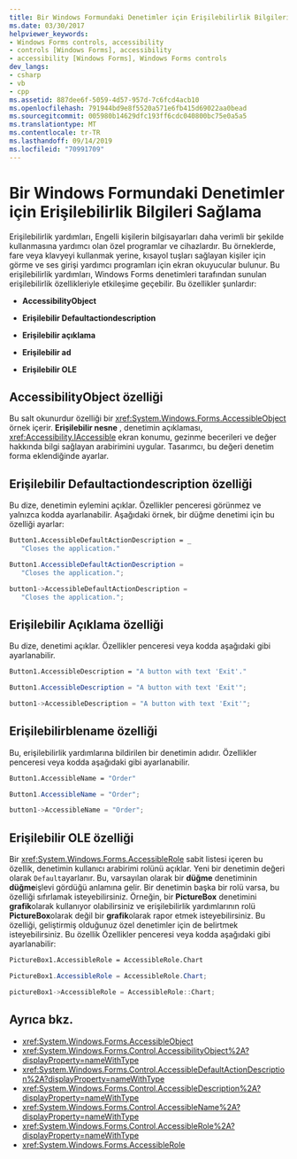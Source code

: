```yaml
---
title: Bir Windows Formundaki Denetimler için Erişilebilirlik Bilgileri Sağlama
ms.date: 03/30/2017
helpviewer_keywords:
- Windows Forms controls, accessibility
- controls [Windows Forms], accessibility
- accessibility [Windows Forms], Windows Forms controls
dev_langs:
- csharp
- vb
- cpp
ms.assetid: 887dee6f-5059-4d57-957d-7c6fcd4acb10
ms.openlocfilehash: 791944bd9e8f5520a571e6fb415d69022aa0bead
ms.sourcegitcommit: 005980b14629dfc193ff6cdc040800bc75e0a5a5
ms.translationtype: MT
ms.contentlocale: tr-TR
ms.lasthandoff: 09/14/2019
ms.locfileid: "70991709"
---
```

# <a name="providing-accessibility-information-for-controls-on-a-windows-form"></a>Bir Windows Formundaki Denetimler için Erişilebilirlik Bilgileri Sağlama
Erişilebilirlik yardımları, Engelli kişilerin bilgisayarları daha verimli bir şekilde kullanmasına yardımcı olan özel programlar ve cihazlardır. Bu örneklerde, fare veya klavyeyi kullanmak yerine, kısayol tuşları sağlayan kişiler için görme ve ses girişi yardımcı programları için ekran okuyucular bulunur. Bu erişilebilirlik yardımları, Windows Forms denetimleri tarafından sunulan erişilebilirlik özellikleriyle etkileşime geçebilir. Bu özellikler şunlardır:  
  
- **AccessibilityObject**  
  
- **Erişilebilir Defaultactiondescription**  
  
- **Erişilebilir açıklama**  
  
- **Erişilebilir ad**  
  
- **Erişilebilir OLE**  
  
## <a name="accessibilityobject-property"></a>AccessibilityObject özelliği  
 Bu salt okunurdur özelliği bir <xref:System.Windows.Forms.AccessibleObject> örnek içerir. **Erişilebilir nesne** , denetimin açıklaması, <xref:Accessibility.IAccessible> ekran konumu, gezinme becerileri ve değer hakkında bilgi sağlayan arabirimini uygular. Tasarımcı, bu değeri denetim forma eklendiğinde ayarlar.  
  
## <a name="accessibledefaultactiondescription-property"></a>Erişilebilir Defaultactiondescription özelliği  
 Bu dize, denetimin eylemini açıklar. Özellikler penceresi görünmez ve yalnızca kodda ayarlanabilir. Aşağıdaki örnek, bir düğme denetimi için bu özelliği ayarlar:  
  
```vb  
Button1.AccessibleDefaultActionDescription = _  
   "Closes the application."  
``` 

```csharp  
Button1.AccessibleDefaultActionDescription =   
   "Closes the application.";  
```

```cpp  
button1->AccessibleDefaultActionDescription =  
   "Closes the application.";  
```  
  
## <a name="accessibledescription-property"></a>Erişilebilir Açıklama özelliği  
 Bu dize, denetimi açıklar. Özellikler penceresi veya kodda aşağıdaki gibi ayarlanabilir.  
  
```vb  
Button1.AccessibleDescription = "A button with text 'Exit'."  
```

```csharp  
Button1.AccessibleDescription = "A button with text 'Exit'";  
```

```cpp  
button1->AccessibleDescription = "A button with text 'Exit'";  
```  
  
## <a name="accessiblename-property"></a>Erişilebilirblename özelliği  
 Bu, erişilebilirlik yardımlarına bildirilen bir denetimin adıdır. Özellikler penceresi veya kodda aşağıdaki gibi ayarlanabilir.  
  
```vb  
Button1.AccessibleName = "Order"  
```

```csharp  
Button1.AccessibleName = "Order";  
```

```cpp  
button1->AccessibleName = "Order";  
```  
  
## <a name="accessiblerole-property"></a>Erişilebilir OLE özelliği  
 Bir <xref:System.Windows.Forms.AccessibleRole> sabit listesi içeren bu özellik, denetimin kullanıcı arabirimi rolünü açıklar. Yeni bir denetimin değeri olarak `Default`ayarlanır. Bu, varsayılan olarak bir **düğme** denetiminin **düğme**işlevi gördüğü anlamına gelir. Bir denetimin başka bir rolü varsa, bu özelliği sıfırlamak isteyebilirsiniz. Örneğin, bir **PictureBox** denetimini **grafik**olarak kullanıyor olabilirsiniz ve erişilebilirlik yardımlarının rolü **PictureBox**olarak değil bir **grafik**olarak rapor etmek isteyebilirsiniz. Bu özelliği, geliştirmiş olduğunuz özel denetimler için de belirtmek isteyebilirsiniz. Bu özellik Özellikler penceresi veya kodda aşağıdaki gibi ayarlanabilir:  
  
```vb 
PictureBox1.AccessibleRole = AccessibleRole.Chart  
```

```csharp  
PictureBox1.AccessibleRole = AccessibleRole.Chart;  
```

```cpp  
pictureBox1->AccessibleRole = AccessibleRole::Chart;  
```  
  
## <a name="see-also"></a>Ayrıca bkz.

- <xref:System.Windows.Forms.AccessibleObject>
- <xref:System.Windows.Forms.Control.AccessibilityObject%2A?displayProperty=nameWithType>
- <xref:System.Windows.Forms.Control.AccessibleDefaultActionDescription%2A?displayProperty=nameWithType>
- <xref:System.Windows.Forms.Control.AccessibleDescription%2A?displayProperty=nameWithType>
- <xref:System.Windows.Forms.Control.AccessibleName%2A?displayProperty=nameWithType>
- <xref:System.Windows.Forms.Control.AccessibleRole%2A?displayProperty=nameWithType>
- <xref:System.Windows.Forms.AccessibleRole>
